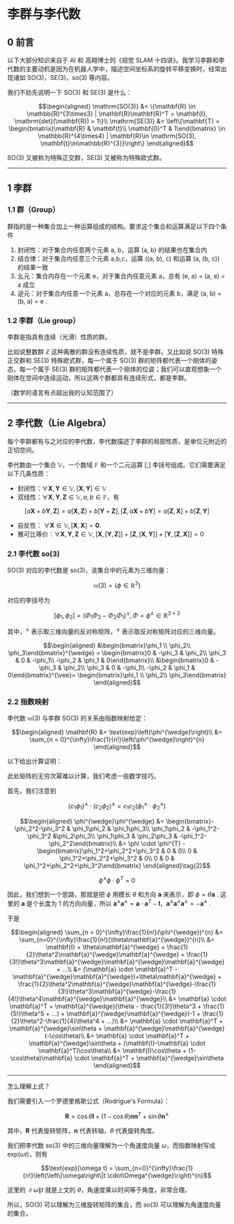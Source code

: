 # 李群与李代数

## 0 前言

以下大部分知识来自于 AI 和 高翔博士的《视觉 SLAM 十四讲》。我学习李群和李代数的主要动机是因为在机器人学中，描述空间坐标系的旋转平移变换时，经常出现诸如 SO(3)，SE(3)，so(3) 等内容。

我们不妨先说明一下 SO(3) 和 SE(3) 是什么：

$$\begin{aligned}
\mathrm{SO(3)} &= \{\mathbf{R} \in \mathbb{R}^{3\times3} | \mathbf{R}\mathbf{R}^T = \mathbf{I}, \mathrm{det}(\mathbf{R}) = 1\}\\
\mathrm{SE(3)} &= \left\{\mathbf{T} = \begin{bmatrix}\mathbf{R} & \mathbf{t}\\ \mathbf{0}^T & 1\end{bmatrix} \in \mathbb{R}^{4\times4} | \mathbf{R}\in \mathrm{SO(3), \mathbf{t}\in\mathbb{R}^{3}}\right\}
\end{aligned}$$

SO(3) 又被称为特殊正交群，SE(3) 又被称为特殊欧式群。

---
## 1 李群

### 1.1 群（Group）

群指的是一种集合加上一种运算组成的结构。要求这个集合和运算满足以下四个条件

1. 封闭性：对于集合内任意两个元素 a, b，运算 (a, b) 的结果也在集合内
2. 结合律：对于集合内任意三个元素 a,b,c，运算 ((a, b), c) 和运算 (a, (b, c)) 的结果一致
3. 幺元：集合内存在一个元素 e，对于集合内任意元素 a，总有 (e, a) = (a, e) = a 成立
4. 逆元：对于集合内任意一个元素 a，总存在一个对应的元素 b，满足 (a, b) = (b, a) = e .

### 1.2 李群（Lie group）

李群是指具有连续（光滑）性质的群。

比如说整数群 $\mathbb{Z}$ 这种离散的群没有连续性质，就不是李群。又比如说 SO(3) 特殊正交群和 SE(3) 特殊欧式群，每一个属于 SO(3) 群的矩阵都代表一个刚体的姿态，每一个属于 SE(3) 群的矩阵都代表一个刚体的位姿；我们可以直观想象一个刚体在空间中连续运动，所以这两个群都具有连续形式，都是李群。

（数学的语言有点超出我的认知范围了）

---
## 2 李代数（Lie Algebra）

每个李群都有与之对应的李代数，李代数描述了李群的局部性质，是单位元附近的正切空间。

李代数由一个集合 $\mathbb{V}$，一个数域 $\mathbb{F}$ 和一个二元运算 $[,]$ 李括号组成。它们需要满足以下几条性质：

+ 封闭性：$\forall \mathbf{X}, \mathbf{Y} \in \mathbb{V}, [\mathbf{X}, \mathbf{Y}] \in \mathbb{V}$
+ 双线性：$\forall \mathbf{X},\mathbf{Y},\mathbf{Z} \in \mathbb{V}, a,b\in\mathbb{F}$，有

$$[a\mathbf{X} + b\mathbf{Y},\mathbf{Z}] = a[\mathbf{X},\mathbf{Z}] + b[\mathbf{Y} + \mathbf{Z}], [\mathbf{Z}, a\mathbf{X} + b\mathbf{Y}] = a[\mathbf{Z}, \mathbf{X}] + b[\mathbf{Z}, \mathbf{Y}]$$

+ 自反性： $\forall \mathbf{X} \in \mathbb{V}, [\mathbf{X}, \mathbf{X}] = \mathbf{0}$.
+ 雅可比等价：$\forall \mathbf{X}, \mathbf{Y}, \mathbf{Z} \in \mathbb{V}, [\mathbf{X},[\mathbf{Y},\mathbf{Z}]]+[\mathbf{Z},[\mathbf{X},\mathbf{Y}]]+[\mathbf{Y},[\mathbf{Z},\mathbf{X}]] = 0$

### 2.1 李代数 so(3)

SO(3) 对应的李代数是 so(3)，该集合中的元素为三维向量：

$$\mathfrak{so}(3) = \left\{\phi \in \mathbb{R}^3\right\}$$

对应的李括号为

$$[\phi_1, \phi_2] = (\Phi_1\Phi_2 - \Phi_2\Phi_1)^{\vee}, \Phi = \phi^{\wedge}\in\mathbb{R}^{3\times3}$$

其中，$^{\wedge}$ 表示取三维向量的反对称矩阵，$^{\vee}$ 表示取反对称矩阵对应的三维向量。

$$\begin{aligned}
&\begin{bmatrix}\phi_1 \\ \phi_2\\ \phi_3\end{bmatrix}^{\wedge} = \begin{bmatrix}0 & -\phi_3 & \phi_2\\ \phi_3 & 0 & -\phi_1\\ -\phi_2 & \phi_1 & 0\end{bmatrix}\\
&\begin{bmatrix}0 & -\phi_3 & \phi_2\\ \phi_3 & 0 & -\phi_1\\ -\phi_2 & \phi_1 & 0\end{bmatrix}^{\vee}= \begin{bmatrix}\phi_1 \\ \phi_2\\ \phi_3\end{bmatrix}
\end{aligned}$$

### 2.2 指数映射

李代数 $\mathfrak{so}(3)$ 与李群 $\mathrm{SO}(3)$ 的关系由指数映射给定：

$$\begin{aligned}
\mathbf{R} &= \text{exp}\left(\phi^{\wedge}\right)\\
&= \sum_{n = 0}^{\infty}\frac{1}{n!}\left(\phi^{\wedge}\right)^{n}
\end{aligned}$$

以下给出计算证明：

此处矩阵的无穷次幂难以计算，我们考虑一些数学技巧。

首先，我们注意到

$$(c_1\phi_1)^{\wedge} \cdot (c_2\phi_2)^{\wedge} = c_1c_2(\phi_1^{\wedge}\cdot\phi_2^{\wedge}) \tag{1}$$

$$\begin{aligned}
\phi^{\wedge}\phi^{\wedge} &= \begin{bmatrix}-\phi_2^2-\phi_3^2 & \phi_1\phi_2 & \phi_1\phi_3\\ \phi_1\phi_2 & -\phi_1^2-\phi_3^2 &\phi_2\phi_3\\ \phi_1\phi_3 & \phi_2\phi_3 & -\phi_1^2-\phi_2^2\end{bmatrix}\\
&= \phi \cdot \phi^{T} - \begin{bmatrix}\phi_1^2+\phi_2^2+\phi_3^2 & 0 & 0\\ 0 & \phi_1^2+\phi_2^2+\phi_3^2 & 0\\ 0 & 0 & \phi_1^2+\phi_2^2+\phi_3^2\end{bmatrix}
\end{aligned}\tag{2}$$

$$\phi^{\wedge}\phi\cdot\phi^T = 0\tag{3}$$

因此，我们想到一个思路，那就是把 $\phi$ 用模长 $\theta$ 和方向 $\mathbf{a}$ 来表示，即 $\phi = \theta \mathbf{a}$ . 这里的 $\mathbf{a}$ 是个长度为 1 的方向向量，所以 $\mathbf{a}^{\wedge}\mathbf{a}^{\wedge} = \mathbf{a} \cdot \mathbf{a}^T - \mathbf{I}$，$\mathbf{a}^{\wedge}\mathbf{a}^{\wedge}\mathbf{a}^{\wedge} = -\mathbf{a}^{\wedge}$ .

于是

$$\begin{aligned}
\sum_{n = 0}^{\infty}\frac{1}{n!}(\phi^{\wedge})^{n} &= \sum_{n=0}^{\infty}\frac{1}{n!}(\theta\mathbf{a}^{\wedge})^{n}\\
&= \mathbf{I} + \theta\mathbf{a}^{\wedge} + \frac{1}{2}\theta^2\mathbf{a}^{\wedge}\mathbf{a}^{\wedge} + \frac{1}{3!}\theta^3\mathbf{a}^{\wedge}\mathbf{a}^{\wedge}\mathbf{a}^{\wedge} + ...\\
&= (\mathbf{a} \cdot \mathbf{a}^T -\mathbf{a}^{\wedge}\mathbf{a}^{\wedge})+\theta\mathbf{a}^{\wedge} + \frac{1}{2}\theta^2\mathbf{a}^{\wedge}\mathbf{a}^{\wedge}-\frac{1}{3!}\theta^3\mathbf{a}^{\wedge}-\frac{1}{4!}\theta^4\mathbf{a}^{\wedge}\mathbf{a}^{\wedge}\\
&= \mathbf{a} \cdot \mathbf{a}^T + \mathbf{a}^{\wedge}(\theta - \frac{1}{3!}\theta^3 + \frac{1}{5!}\theta^5 + ...) + \mathbf{a}^{\wedge}\mathbf{a}^{\wedge}(-1 + \frac{1}{2}\theta^2-\frac{1}{4}\theta^4 + ...)\\
&= \mathbf{a} \cdot \mathbf{a}^T + \mathbf{a}^{\wedge}\sin\theta + \mathbf{a}^{\wedge}\mathbf{a}^{\wedge}(-\cos\theta)\\
&= \mathbf{a} \cdot \mathbf{a}^T + \mathbf{a}^{\wedge}\sin\theta + (\mathbf{I}-\mathbf{a} \cdot \mathbf{a}^T)\cos\theta\\
&= \mathbf{I}\cos\theta + (1-\cos\theta)\mathbf{a} \cdot \mathbf{a}^T + \mathbf{a}^{\wedge}\sin\theta
\end{aligned}$$

---

怎么理解上式？

我们需要引入一个罗德里格斯公式（Rodrigue's Formula）：

$$\mathbf{R} = \cos\theta \mathbf{I} + (1-\cos\theta)\mathbf{n}\mathbf{n}^T + \sin\theta \mathbf{n}^{\wedge}$$

其中，$\mathbf{R}$ 代表旋转矩阵，$\mathbf{n}$ 代表转轴，$\theta$ 代表旋转角度。

我们把李代数 so(3) 中的三维向量理解为一个角速度向量 $\omega$，而指数映射写成 $\text{exp}(\omega t)$，则有

$$\text{exp}(\omega t) = \sum_{n=0}^{\infty}\frac{1}{n!}\left(\left\|\omega\right\|t \cdot\Omega^{\wedge}\right)^{n}$$

这里的 $\left\|\omega \right\|t$ 就是上文的 $\theta$，角速度乘以时间等于角度，非常合理。

所以，SO(3) 可以理解为三维旋转矩阵的集合，而 so(3) 可以理解为角速度向量的集合。
